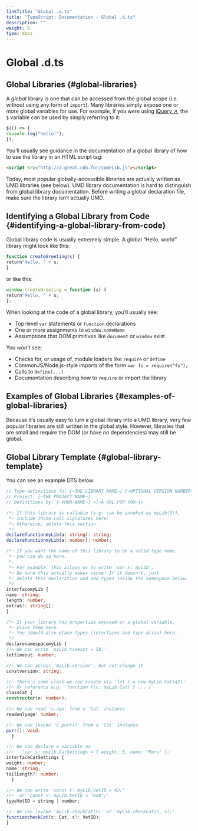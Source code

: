 ```yaml
---
linkTitle: "Global .d.ts"
title: "TypeScript: Documentation - Global .d.ts"
description: ""
weight: 5
type: docs
---
```


# Global .d.ts

## Global Libraries {#global-libraries}

A *global* library is one that can be accessed from the global scope (i.e. without using any form of `import`).
Many libraries simply expose one or more global variables for use.
For example, if you were using [jQuery ↗](https://jquery.com/), the `$` variable can be used by simply referring to it:

```ts
$(() => {
console.log("hello!");
});
```

You’ll usually see guidance in the documentation of a global library of how to use the library in an HTML script tag:

```html
<script src="http://a.great.cdn.for/someLib.js"></script>
```

Today, most popular globally-accessible libraries are actually written as UMD libraries (see below).
UMD library documentation is hard to distinguish from global library documentation.
Before writing a global declaration file, make sure the library isn’t actually UMD.

## Identifying a Global Library from Code {#identifying-a-global-library-from-code}

Global library code is usually extremely simple.
A global “Hello, world” library might look like this:

```js
function createGreeting(s) {
return"Hello, " + s;
}
```

or like this:

```js
window.createGreeting = function (s) {
return"Hello, " + s;
};
```

When looking at the code of a global library, you’ll usually see:

- Top-level `var` statements or `function` declarations
- One or more assignments to `window.someName`
- Assumptions that DOM primitives like `document` or `window` exist

You *won’t* see:

- Checks for, or usage of, module loaders like `require` or `define`
- CommonJS/Node.js-style imports of the form `var fs = require("fs");`
- Calls to `define(...)`
- Documentation describing how to `require` or import the library

## Examples of Global Libraries {#examples-of-global-libraries}

Because it’s usually easy to turn a global library into a UMD library, very few popular libraries are still written in the global style.
However, libraries that are small and require the DOM (or have *no* dependencies) may still be global.

## Global Library Template {#global-library-template}

You can see an example DTS below:

```ts
// Type definitions for [~THE LIBRARY NAME~] [~OPTIONAL VERSION NUMBER~]
// Project: [~THE PROJECT NAME~]
// Definitions by: [~YOUR NAME~] <[~A URL FOR YOU~]>

/*~ If this library is callable (e.g. can be invoked as myLib(3)),
 *~ include those call signatures here.
 *~ Otherwise, delete this section.
 */
declarefunctionmyLib(a: string): string;
declarefunctionmyLib(a: number): number;

/*~ If you want the name of this library to be a valid type name,
 *~ you can do so here.
 *~
 *~ For example, this allows us to write 'var x: myLib';
 *~ Be sure this actually makes sense! If it doesn't, just
 *~ delete this declaration and add types inside the namespace below.
 */
interfacemyLib {
name: string;
length: number;
extras?: string[];
}

/*~ If your library has properties exposed on a global variable,
 *~ place them here.
 *~ You should also place types (interfaces and type alias) here.
 */
declarenamespacemyLib {
//~ We can write 'myLib.timeout = 50;'
lettimeout: number;

//~ We can access 'myLib.version', but not change it
constversion: string;

//~ There's some class we can create via 'let c = new myLib.Cat(42)'
//~ Or reference e.g. 'function f(c: myLib.Cat) { ... }
classCat {
constructor(n: number);

//~ We can read 'c.age' from a 'Cat' instance
readonlyage: number;

//~ We can invoke 'c.purr()' from a 'Cat' instance
purr(): void;
  }

//~ We can declare a variable as
//~   'var s: myLib.CatSettings = { weight: 5, name: "Maru" };'
interfaceCatSettings {
weight: number;
name: string;
tailLength?: number;
  }

//~ We can write 'const v: myLib.VetID = 42;'
//~  or 'const v: myLib.VetID = "bob";'
typeVetID = string | number;

//~ We can invoke 'myLib.checkCat(c)' or 'myLib.checkCat(c, v);'
functioncheckCat(c: Cat, s?: VetID);
}
```
